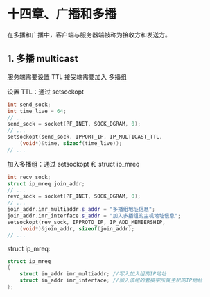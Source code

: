 # 十四章、广播和多播
在多播和广播中，客户端与服务器端被称为接收方和发送方。

## 1. 多播 multicast
服务端需要设置 TTL
接受端需要加入 多播组

设置 TTL：通过 setsockopt
``` c++
int send_sock;
int time_live = 64;
// ...
send_sock = socket(PF_INET, SOCK_DGRAM, 0);
// ...
setsockopt(send_sock, IPPORT_IP, IP_MULTICAST_TTL, 
    (void*)&time, sizeof(time_live));
// ...
```

加入多播组：通过 setsockopt 和 struct ip_mreq
``` c++
int recv_sock;
struct ip_mreq join_addr;
// ...
revc_sock = socket(PF_INET, SOCK_DGRAM, 0);
// ...
join_addr.imr_multiaddr.s_addr = "多播组地址信息";
join_addr.imr_interface.s_addr = "加入多播组的主机地址信息";
setsockopt(rev_sock, IPPROTO_IP, IP_ADD_MEMBERSHIP,
    (void*)&join_addr, sizeof(join_addr);
// ...
```
struct ip_mreq:
``` C++
struct ip_mreq
{
    struct in_addr imr_multiaddr; //写入加入组的IP地址
    struct in_addr imr_interface; //加入该组的套接字所属主机的IP地址
};
```
